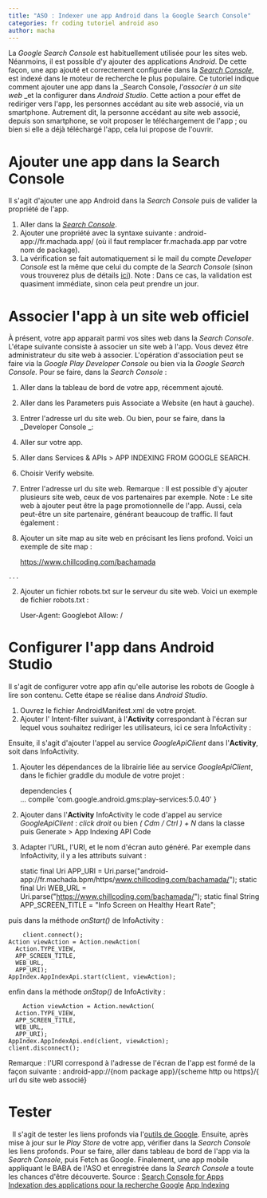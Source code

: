 ```yaml
---
title: "ASO : Indexer une app Android dans la Google Search Console"
categories: fr coding tutoriel android aso
author: macha
---
```


La _Google Search Console_ est habituellement utilisée pour les sites web. Néanmoins, il est possible d'y ajouter des applications _Android_. De cette façon, une app ajouté et correctement configurée dans la _[Search Console](https://www.google.com/webmasters/tools/home?hl=en)_, est indexé dans le moteur de recherche le plus populaire. Ce tutoriel indique comment ajouter une app dans la _Search Console, _l'associer à un site web_ _et la configurer dans _Android Studio_. Cette action a pour effet de rediriger vers l'app, les personnes accédant au site web associé, via un smartphone. Autrement dit, la personne accédant au site web associé, depuis son smartphone, se voit proposer le téléchargement de l'app ; ou bien si elle a déjà téléchargé l'app, cela lui propose de l'ouvrir.

<!--more-->

# Ajouter une app dans la Search Console

Il s'agit d'ajouter une app Android dans la _Search Console_ puis de valider la propriété de l'app.

  1. Aller dans la _[Search Console](https://www.google.com/webmasters/tools/home?hl=en)_.
  2. Ajouter une propriété avec la syntaxe suivante : android-app://fr.machada.app/ (où il faut remplacer fr.machada.app par votre nom de package).
  3. La vérification se fait automatiquement si le mail du compte _Developer Console_ est la même que celui du compte de la _Search Console_ (sinon vous trouverez plus de détails [ici](https://support.google.com/webmasters/answer/6178045)). Note : Dans ce cas, la validation est quasiment immédiate, sinon cela peut prendre un jour.

# Associer l'app à un site web officiel

À présent, votre app apparait parmi vos sites web dans la _Search Console_. L'étape suivante consiste à associer un site web à l'app. Vous devez être administrateur du site web à associer. L'opération d'association peut se faire via la _Google Play Developer Console_ ou bien via la _Google Search Console._ Pour se faire, dans la _Search Console_ :

  1. Aller dans la tableau de bord de votre app, récemment ajouté.
  2. Aller dans les Parameters puis Associate a Website (en haut à gauche).
  3. Entrer l'adresse url du site web.
Ou bien, pour se faire, dans la _Developer Console _:

  1. Aller sur votre app.
  2. Aller dans Services & APIs > APP INDEXING FROM GOOGLE SEARCH.
  3. Choisir Verify website.
  4. Entrer l'adresse url du site web.
Remarque : Il est possible d'y ajouter plusieurs site web, ceux de vos partenaires par exemple. Note : Le site web à ajouter peut être la page promotionnelle de l'app. Aussi, cela peut-être un site partenaire, générant beaucoup de traffic. Il faut également :
  1. Ajouter un site map au site web en précisant les liens profond. Voici un exemple de site map :



      https://www.chillcoding.com/bachamada


    ...


  2. Ajouter un fichier robots.txt sur le serveur du site web. Voici un exemple de fichier robots.txt :

        User-Agent: Googlebot
    Allow: /


# Configurer l'app dans Android Studio

Il s'agit de configurer votre app afin qu'elle autorise les robots de Google à lire son contenu. Cette étape se réalise dans _Android Studio_.

  1. Ouvrez le fichier AndroidManifest.xml de votre projet.
  2. Ajouter l' Intent-filter suivant, à l'**Activity** correspondant à l'écran sur lequel vous souhaitez rediriger les utilisateurs, ici ce sera InfoActivity :













Ensuite, il s'agit d'ajouter l'appel au service _GoogleApiClient_ dans l'**Activity**, soit dans InfoActivity.

  1. Ajouter les dépendances de la librairie liée au service _GoogleApiClient_, dans le fichier graddle du module de votre projet :

        dependencies {  
     ...
     compile 'com.google.android.gms:play-services:5.0.40'
    }


  2. Ajouter dans l'**Activity** InfoActivity le code d'appel au service _GoogleApiClient_ : _click droit_ ou bien _( Cdm / Ctrl ) + N_ dans la classe puis Generate > App Indexing API Code
  3. Adapter l'URL, l'URI, et le nom d'écran auto généré. Par exemple dans InfoActivity, il y a les attributs suivant :

        static final Uri APP_URI = Uri.parse("android-app://fr.machada.bpm/https/www.chillcoding.com/bachamada/");
    static final Uri WEB_URL = Uri.parse("https://www.chillcoding.com/bachamada/");
    static final String APP_SCREEN_TITLE = "Info Screen on Healthy Heart Rate";


puis dans la méthode _onStart()_ de InfoActivity :

        client.connect();
    Action viewAction = Action.newAction(
      Action.TYPE_VIEW,
      APP_SCREEN_TITLE,
      WEB_URL,
      APP_URI);
    AppIndex.AppIndexApi.start(client, viewAction);


enfin dans la méthode _onStop()_ de InfoActivity :

        Action viewAction = Action.newAction(
      Action.TYPE_VIEW,
      APP_SCREEN_TITLE,
      WEB_URL,
      APP_URI);
    AppIndex.AppIndexApi.end(client, viewAction);
    client.disconnect();


Remarque : l'URI correspond à l'adresse de l'écran de l'app est formé de la façon suivante : android-app://{nom package app}/{scheme http ou https}/{ url du site web associé}

# Tester

  Il s'agit de tester les liens profonds via l'[outils de Google](https://developers.google.com/app-indexing/webmasters/test?hl=fr). Ensuite, après mise à jour sur le _Play Store_ de votre app, vérifier dans la _Search Console_ les liens profonds. Pour se faire, aller dans tableau de bord de l'app via la _Search Console_, puis Fetch as Google. Finalement, une app mobile appliquant le BABA de l'ASO et enregistrée dans la _Search Console_ a toute les chances d'être découverte. Source : [Search Console for Apps](https://support.google.com/webmasters/answer/6178088?hl=en&rd=1) [Indexation des applications pour la recherche Google](https://developers.google.com/app-indexing/webmasters/details?hl=fr) [App Indexing](https://developers.google.com/app-indexing/android/app)
